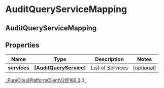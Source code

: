# AuditQueryServiceMapping

## AuditQueryServiceMapping

## Properties

|Name | Type | Description | Notes|
|------------ | ------------- | ------------- | -------------|
| **services** | [**[AuditQueryService]**]([AuditQueryService]) | List of Services | [optional] |



_PureCloudPlatformClientV2@169.0.0_
